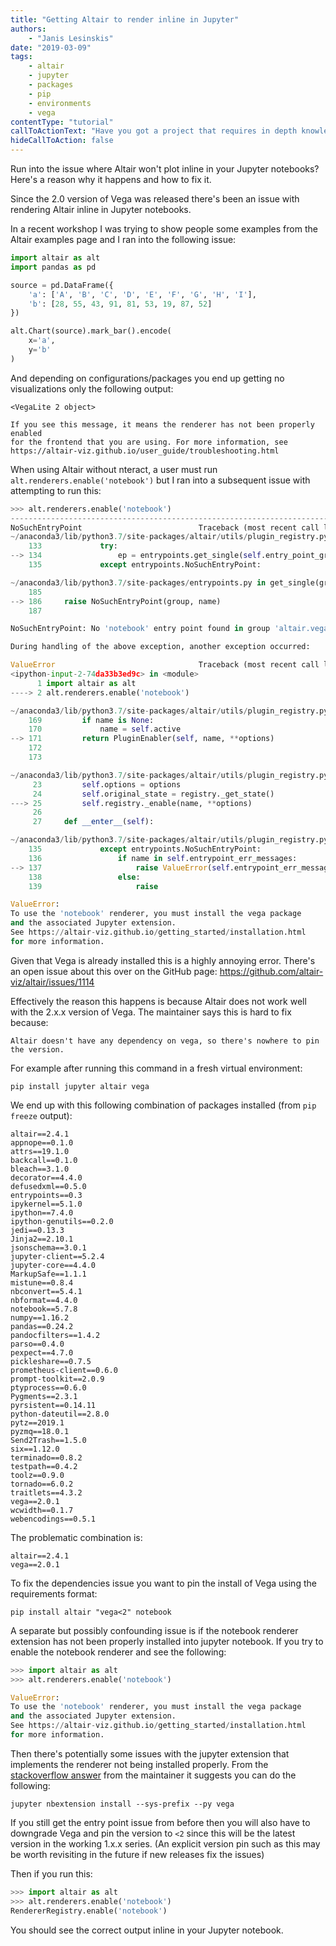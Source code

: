 ```yaml
---
title: "Getting Altair to render inline in Jupyter"
authors:
    - "Janis Lesinskis"
date: "2019-03-09"
tags:
    - altair
    - jupyter
    - packages
    - pip
    - environments
    - vega
contentType: "tutorial"
callToActionText: "Have you got a project that requires in depth knowledge of Python or Jupyter notebooks? We'd love to hear about it so fill in the form below with some details."
hideCallToAction: false
---
```


Run into the issue where Altair won't plot inline in your Jupyter notebooks? Here's a reason why it happens and how to fix it.

<!-- end excerpt -->

Since the 2.0 version of Vega was released there's been an issue with rendering Altair inline in Jupyter notebooks.

In a recent workshop I was trying to show people some examples from the Altair examples page and I ran into the following issue:

```python
import altair as alt
import pandas as pd

source = pd.DataFrame({
    'a': ['A', 'B', 'C', 'D', 'E', 'F', 'G', 'H', 'I'],
    'b': [28, 55, 43, 91, 81, 53, 19, 87, 52]
})

alt.Chart(source).mark_bar().encode(
    x='a',
    y='b'
)
```

And depending on configurations/packages you end up getting no visualizations only the following output:

```
<VegaLite 2 object>

If you see this message, it means the renderer has not been properly enabled
for the frontend that you are using. For more information, see
https://altair-viz.github.io/user_guide/troubleshooting.html
```

When using Altair without nteract, a user must run `alt.renderers.enable('notebook')` but I ran into a subsequent issue with attempting to run this:

```python
>>> alt.renderers.enable('notebook')
---------------------------------------------------------------------------
NoSuchEntryPoint                          Traceback (most recent call last)
~/anaconda3/lib/python3.7/site-packages/altair/utils/plugin_registry.py in _enable(self, name, **options)
    133             try:
--> 134                 ep = entrypoints.get_single(self.entry_point_group, name)
    135             except entrypoints.NoSuchEntryPoint:

~/anaconda3/lib/python3.7/site-packages/entrypoints.py in get_single(group, name, path)
    185 
--> 186     raise NoSuchEntryPoint(group, name)
    187 

NoSuchEntryPoint: No 'notebook' entry point found in group 'altair.vegalite.v2.renderer'

During handling of the above exception, another exception occurred:

ValueError                                Traceback (most recent call last)
<ipython-input-2-74da33b3ed9c> in <module>
      1 import altair as alt
----> 2 alt.renderers.enable('notebook')

~/anaconda3/lib/python3.7/site-packages/altair/utils/plugin_registry.py in enable(self, name, **options)
    169         if name is None:
    170             name = self.active
--> 171         return PluginEnabler(self, name, **options)
    172 
    173 

~/anaconda3/lib/python3.7/site-packages/altair/utils/plugin_registry.py in __init__(self, registry, name, **options)
     23         self.options = options
     24         self.original_state = registry._get_state()
---> 25         self.registry._enable(name, **options)
     26 
     27     def __enter__(self):

~/anaconda3/lib/python3.7/site-packages/altair/utils/plugin_registry.py in _enable(self, name, **options)
    135             except entrypoints.NoSuchEntryPoint:
    136                 if name in self.entrypoint_err_messages:
--> 137                     raise ValueError(self.entrypoint_err_messages[name])
    138                 else:
    139                     raise

ValueError: 
To use the 'notebook' renderer, you must install the vega package
and the associated Jupyter extension.
See https://altair-viz.github.io/getting_started/installation.html
for more information.
```

Given that Vega is already installed this is a highly annoying error.
There's an open issue about this over on the GitHub page: https://github.com/altair-viz/altair/issues/1114

Effectively the reason this happens is because Altair does not work well with the 2.x.x version of Vega.
The maintainer says this is hard to fix because:

    Altair doesn't have any dependency on vega, so there's nowhere to pin the version.

For example after running this command in a fresh virtual environment:

```
pip install jupyter altair vega
```

We end up with this following combination of packages installed (from `pip freeze` output):

```
altair==2.4.1
appnope==0.1.0
attrs==19.1.0
backcall==0.1.0
bleach==3.1.0
decorator==4.4.0
defusedxml==0.5.0
entrypoints==0.3
ipykernel==5.1.0
ipython==7.4.0
ipython-genutils==0.2.0
jedi==0.13.3
Jinja2==2.10.1
jsonschema==3.0.1
jupyter-client==5.2.4
jupyter-core==4.4.0
MarkupSafe==1.1.1
mistune==0.8.4
nbconvert==5.4.1
nbformat==4.4.0
notebook==5.7.8
numpy==1.16.2
pandas==0.24.2
pandocfilters==1.4.2
parso==0.4.0
pexpect==4.7.0
pickleshare==0.7.5
prometheus-client==0.6.0
prompt-toolkit==2.0.9
ptyprocess==0.6.0
Pygments==2.3.1
pyrsistent==0.14.11
python-dateutil==2.8.0
pytz==2019.1
pyzmq==18.0.1
Send2Trash==1.5.0
six==1.12.0
terminado==0.8.2
testpath==0.4.2
toolz==0.9.0
tornado==6.0.2
traitlets==4.3.2
vega==2.0.1
wcwidth==0.1.7
webencodings==0.5.1
```

The problematic combination is:

```
altair==2.4.1
vega==2.0.1
```

To fix the dependencies issue you want to pin the install of Vega using the requirements format:

```
pip install altair "vega<2" notebook
```

A separate but possibly confounding issue is if the notebook renderer extension has not been properly installed into jupyter notebook. If you try to enable the notebook renderer and see the following:

```python
>>> import altair as alt
>>> alt.renderers.enable('notebook')

ValueError: 
To use the 'notebook' renderer, you must install the vega package
and the associated Jupyter extension.
See https://altair-viz.github.io/getting_started/installation.html
for more information.
```

Then there's potentially some issues with the jupyter extension that implements the renderer not being installed properly. From the [stackoverflow answer](https://stackoverflow.com/a/55014794) from the maintainer it suggests you can do the following:

```
jupyter nbextension install --sys-prefix --py vega
```

If you still get the entry point issue from before then you will also have to downgrade Vega and pin the version to `<2` since this will be the latest version in the working 1.x.x series. (An explicit version pin such as this may be worth revisiting in the future if new releases fix the issues)

Then if you run this:

```python
>>> import altair as alt
>>> alt.renderers.enable('notebook')
RendererRegistry.enable('notebook')
```

You should see the correct output inline in your Jupyter notebook.
